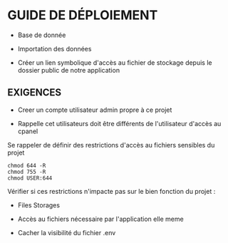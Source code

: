 
# GUIDE DE DÉPLOIEMENT

- Base de donnée

- Importation des données

- Créer un lien symbolique d'accès au fichier de stockage depuis le dossier public de notre application

## EXIGENCES 

-   Creer un compte utilisateur admin propre à ce projet

-   Rappelle cet utilisateurs doit être différents de l'utilisateur d'accès au cpanel


Se rappeler de définir des restrictions d'accès au fichiers sensibles du projet 

```
chmod 644 -R 
chmod 755 -R 
chmod USER:644
```

Vérifier si ces restrictions n'impacte pas sur le bien fonction du projet : 

- Files Storages

- Accès au fichiers nécessaire par l'application elle meme
    
- Cacher la visibilité du fichier .env
